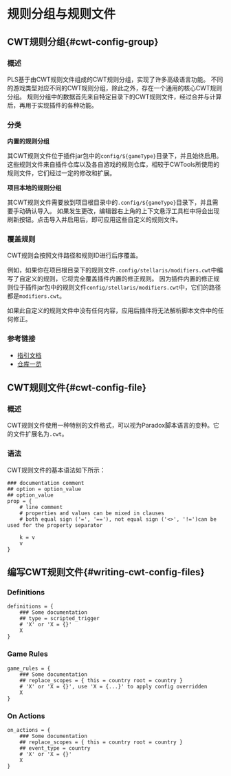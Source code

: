 # 规则分组与规则文件

## CWT规则分组{#cwt-config-group}

### 概述

PLS基于由CWT规则文件组成的CWT规则分组，实现了许多高级语言功能。
不同的游戏类型对应不同的CWT规则分组，除此之外，存在一个通用的核心CWT规则分组。
规则分组中的数据首先来自特定目录下的CWT规则文件，经过合并与计算后，再用于实现插件的各种功能。

### 分类

**内置的规则分组**

其CWT规则文件位于插件jar包中的`config/${gameType}`目录下，并且始终启用。
这些规则文件来自插件仓库以及各自游戏的规则仓库，相较于CWTools所使用的规则文件，它们经过一定的修改和扩展。

**项目本地的规则分组**

其CWT规则文件需要放到项目根目录中的`.config/${gameType}`目录下，并且需要手动确认导入。
如果发生更改，编辑器右上角的上下文悬浮工具栏中将会出现刷新按钮。点击导入并启用后，即可应用这些自定义的规则文件。

### 覆盖规则

CWT规则会按照文件路径和规则ID进行后序覆盖。

例如，如果你在项目根目录下的规则文件`.config/stellaris/modifiers.cwt`中编写了自定义的规则，它将完全覆盖插件内置的修正规则。
因为插件内置的修正规则位于插件jar包中的规则文件`config/stellaris/modifiers.cwt`中，它们的路径都是`modifiers.cwt`。

如果此自定义的规则文件中没有任何内容，应用后插件将无法解析脚本文件中的任何修正。

### 参考链接

* [指引文档](https://github.com/DragonKnightOfBreeze/Paradox-Language-Support/blob/master/references/cwt/guidance.md)
* [仓库一览](https://github.com/DragonKnightOfBreeze/Paradox-Language-Support/tree/master/src/main/resources/config)

## CWT规则文件{#cwt-config-file}

### 概述

CWT规则文件使用一种特别的文件格式，可以视为Paradox脚本语言的变种。它的文件扩展名为`.cwt`。

### 语法

CWT规则文件的基本语法如下所示：

```cwt
### documentation comment
## option = option_value
## option_value
prop = {
	# line comment
    # properties and values can be mixed in clauses
    # both equal sign ('=', '=='), not equal sign ('<>', '!=')can be used for the property separator
    
    k = v
    v
}
```

## 编写CWT规则文件{#writing-cwt-config-files}

### Definitions

```cwt
definitions = {
    ### Some documentation
    ## type = scripted_trigger
	# 'X' or 'X = {}'
    X
}
```

### Game Rules

```cwt
game_rules = {
    ### Some documentation
    ## replace_scopes = { this = country root = country }
    # 'X' or 'X = {}', use 'X = {...}' to apply config overridden
    X
}
```

### On Actions

```cwt
on_actions = {
    ### Some documentation
    ## replace_scopes = { this = country root = country }
	## event_type = country
    # 'X' or 'X = {}'
    X
}
```